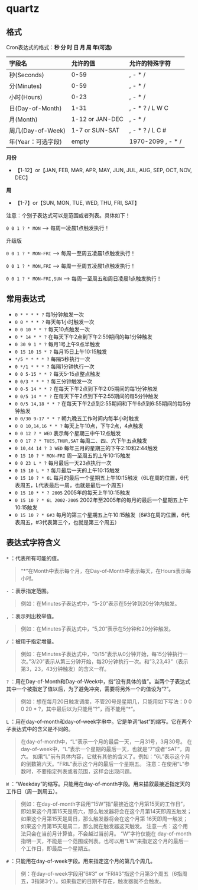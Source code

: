 # quartz

## 格式

Cron表达式的格式：**秒 分 时 日 月 周 年(可选)**

| 字段名             | 允许的值        | 允许的特殊字符    |
| :----------------- | :-------------- | :---------------- |
| 秒(Seconds)        | 0-59            | , - * /           |
| 分(Minutes)        | 0-59            | , - * /           |
| 小时(Hours)        | 0-23            | , - * /           |
| 日(Day-of-Month)   | 1-31            | , - * ? / L W C   |
| 月(Month)          | 1-12 or JAN-DEC | , - * /           |
| 周几(Day-of-Week)  | 1-7 or SUN-SAT  | , - * ? / L C #   |
| 年(Year：可选字段) | empty           | 1970-2099 , - * / |

**月份**

- 【1-12】or【JAN, FEB, MAR, APR, MAY, JUN, JUL, AUG, SEP, OCT, NOV, DEC】

**周**

- 【1-7】or【SUN, MON, TUE, WED, THU, FRI, SAT】

注意：个别子表达式可以是范围或者列表。具体如下！

`0 0 1 ? * MON` ——> 每周一凌晨1点触发执行！

升级版

`0 0 1 ? * MON-FRI` ——> 每周一至周五凌晨1点触发执行！

`0 0 1 ? * MON,FRI` ——> 每周一至周五凌晨1点触发执行！

`0 0 1 ? * MON-FRI,SUN` ——> 每周一至周五和周日凌晨1点触发执行！

## 常用表达式

- `0 * * * * ?` 每1分钟触发一次
- `0 0 * * * ?` 每天每1小时触发一次
- `0 0 10 * * ?` 每天10点触发一次
- `0 * 14 * * ?` 在每天下午2点到下午2:59期间的每1分钟触发
- `0 30 9 1 * ?` 每月1号上午9点半触发
- `0 15 10 15 * ?` 每月15日上午10:15触发
- `*/5 * * * * ?` 每隔5秒执行一次
- `0 */1 * * * ?` 每隔1分钟执行一次
- `0 0 5-15 * * ?` 每天5-15点整点触发
- `0 0/3 * * * ?` 每三分钟触发一次
- `0 0-5 14 * * ?` 在每天下午2点到下午2:05期间的每1分钟触发
- `0 0/5 14 * * ?` 在每天下午2点到下午2:55期间的每5分钟触发
- `0 0/5 14,18 * * ?` 在每天下午2点到2:55期间和下午6点到6:55期间的每5分钟触发
- `0 0/30 9-17 * * ?` 朝九晚五工作时间内每半小时触发
- `0 0 10,14,16 * * ?` 每天上午10点，下午2点，4点触发
- `0 0 12 ? * WED` 表示每个星期三中午12点触发
- `0 0 17 ? * TUES,THUR,SAT` 每周二、四、六下午五点触发
- `0 10,44 14 ? 3 WED` 每年三月的星期三的下午2:10和2:44触发
- `0 15 10 ? * MON-FRI` 周一至周五的上午10:15触发
- `0 0 23 L * ?` 每月最后一天23点执行一次
- `0 15 10 L * ?` 每月最后一天的上午10:15触发
- `0 15 10 ? * 6L` 每月的最后一个星期五上午10:15触发（6L在周的位置，6代表周五，L代表最后一周，也就是最后一个周五）
- `0 15 10 * * ? 2005` 2005年的每天上午10:15触发
- `0 15 10 ? * 6L 2002-2005` 2002年至2005年的每月的最后一个星期五上午10:15触发
- `0 15 10 ? * 6#3` 每月的第三个星期五上午10:15触发（6#3在周的位置，6代表周五，#3代表第三个，也就是第三个周五）

## 表达式字符含义

`*` ：代表所有可能的值。

> “*”在Month中表示每个月，在Day-of-Month中表示每天，在Hours表示每小时。

`-` ：表示指定范围。

> 例如：在Minutes子表达式中，“5-20”表示在5分钟到20分钟内触发。

`,` ：表示列出枚举值。

> 例如：在Minutes子表达式中，“5,20”表示在5分钟和20分钟触发。

`/` ：被用于指定增量。

> 例如：在Minutes子表达式中，“0/15”表示从0分钟开始，每15分钟执行一次。”3/20”表示从第三分钟开始，每20分钟执行一次。和”3,23,43”（表示第3，23，43分钟触发）的含义一样。

`?` ：用在Day-of-Month和Day-of-Week中，指“没有具体的值”。当两个子表达式其中一个被指定了值以后，为了避免冲突，需要将另外一个的值设为“?”。

> 例如：想在每月20日触发调度，不管20号是星期几，只能用如下写法：0 0 0 20 * ?，其中最后以为只能用“?”，而不能用“*”。

`L` ：用在day-of-month和day-of-week字串中。它是单词“last”的缩写。它在两个子表达式中的含义是不同的。

> 在day-of-month中，“L”表示一个月的最后一天，一月31号，3月30号。 在day-of-week中，“L”表示一个星期的最后一天，也就是“7”或者“SAT”，周六。 如果“L”前有具体内容，它就有其他的含义了。例如：“6L”表示这个月的倒数第六天。“FRIL”表示这个月的最后一个星期五。 注意：在使用“L”参数时，不要指定列表或者范围，这样会出现问题。

`W` ：“Weekday”的缩写。只能用在day-of-month字段。用来描叙最接近指定天的工作日（周一到周五）。

> 例如：在day-of-month字段用“15W”指“最接近这个月第15天的工作日”，即如果这个月第15天是周六，那么触发器将会在这个月第14天即周五触发； 如果这个月第15天是周日，那么触发器将会在这个月第 16天即周一触发； 如果这个月第15天是周二，那么就在触发器这天触发。 注意一点：这个用法只会在当前月计算值，不会越过当前月。 “W”字符仅能在 day-of-month指明一天，不能是一个范围或列表。也可以用“LW”来指定这个月的最后一个工作日，即最后一个星期五。

`#` ：只能用在day-of-week字段。用来指定这个月的第几个周几。

> 例：在day-of-week字段用”6#3” or “FRI#3”指这个月第3个周五（6指周五，3指第3个）。如果指定的日期不存在，触发器就不会触发。